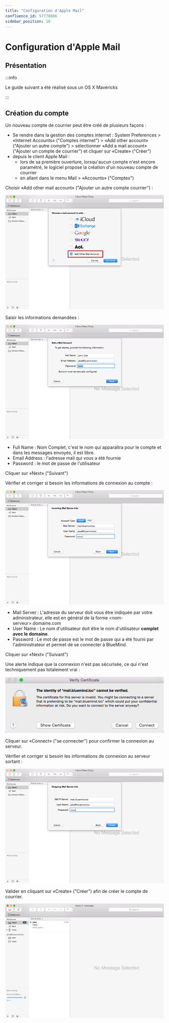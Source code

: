 ```yaml
---
title: "Configuration d'Apple Mail"
confluence_id: 57770866
sidebar_position: 10
---
```

# Configuration d'Apple Mail

## Présentation

:::info

Le guide suivant a été réalisé sous un OS X Mavericks

:::

## Création du compte

Un nouveau compte de courrier peut être créé de plusieurs façons :

- Se rendre dans la gestion des comptes internet : System Preferences > «Internet Accounts» ("Comptes internet") > «Add other account» ("Ajouter un autre compte") > sélectionner «Add a mail account» ("Ajouter un compte de courrier") et cliquer sur «Create» ("Créer")
- depuis le client Apple Mail :
    - lors de sa première ouverture, lorsqu'aucun compte n'est encore paramétré, le logiciel propose la création d'un nouveau compte de courrier
    - en allant dans le menu Mail > «Accounts» ("Comptes")

Choisir «Add other mail account» ("Ajouter un autre compte courrier") :

![](../../attachments/57770866/57770872.png)

Saisir les informations demandées :

![](../../attachments/57770866/57770871.png)

- Full Name : Nom Complet, c'est le nom qui apparaîtra pour le compte et dans les messages envoyés, il est libre.
- Email Address : l'adresse mail qui vous a été fournie
- Password : le mot de passe de l'utilisateur

Cliquer sur «Next» ("Suivant")

Vérifier et corriger si besoin les informations de connexion au compte :

![](../../attachments/57770866/57770870.png)

- Mail Server : L'adresse du serveur doit vous être indiquée par votre administrateur, elle est en général de la forme &lt;nom-serveur>.domaine.com 
- User Name : Le nom d'utilisateur doit être le nom d'utilisateur **complet avec le domaine**.
- Password : Le mot de passe est le mot de passe qui a été fourni par l'administrateur et permet de se connecter à BlueMind.

Cliquer sur «Next» ("Suivant")

Une alerte indique que la connexion n'est pas sécurisée, ce qui n'est techniquement pas totalement vrai :

![](../../attachments/57770866/57770869.png)

Cliquer sur «Connect» ("se connecter") pour confirmer la connexion au serveur.

Vérifier et corriger si besoin les informations de connexion au serveur sortant :

![](../../attachments/57770866/57770868.png)

Valider en cliquant sur «Create» ("Créer") afin de créer le compte de courrier.

![](../../attachments/57770866/57770867.png)


 

